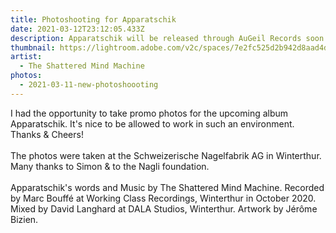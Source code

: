 ```yaml
---
title: Photoshooting for Apparatschik
date: 2021-03-12T23:12:05.433Z
description: Apparatschik will be released through AuGeil Records soon!
thumbnail: https://lightroom.adobe.com/v2c/spaces/7e2fc525d2b942d8aad4d93f275b44c9/assets/8a80ea36acbc0b7d1b96885ec5591a88/revisions/46ee68eeb3d240289625cea36c3112ec/renditions/de04aae49f0a50bb1ecd3c8eb0191969
artist:
  - The Shattered Mind Machine
photos:
  - 2021-03-11-new-photoshoooting
---
```

I had the opportunity to take promo photos for the upcoming album Apparatschik. It's nice to be allowed to work in such an environment. Thanks & Cheers!\
\
The photos were taken at the Schweizerische Nagelfabrik AG in Winterthur. Many thanks to Simon & to the Nagli foundation.\
\
Apparatschik's words and Music by The Shattered Mind Machine. Recorded by Marc Bouffé at Working Class Recordings, Winterthur in October 2020. Mixed by David Langhard at DALA Studios, Winterthur. Artwork by Jérôme Bizien.